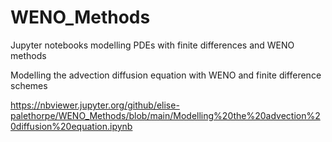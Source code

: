 # WENO_Methods
Jupyter notebooks modelling PDEs with finite differences and WENO methods

Modelling the advection diffusion equation with WENO and finite difference schemes

https://nbviewer.jupyter.org/github/elise-palethorpe/WENO_Methods/blob/main/Modelling%20the%20advection%20diffusion%20equation.ipynb
